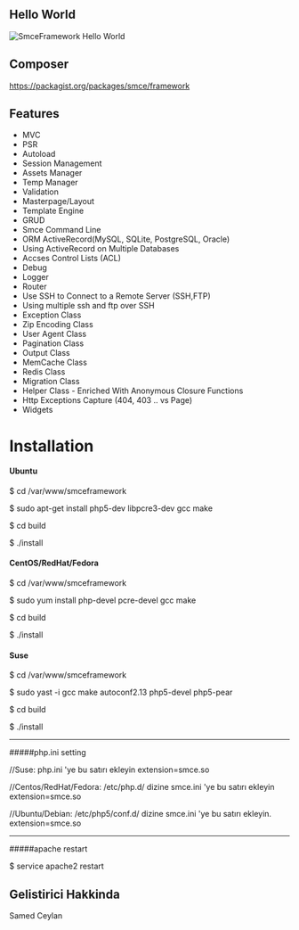 ﻿## Hello World

![SmceFramework Hello World](http://i57.tinypic.com/28kt5xw.jpg)

## Composer
https://packagist.org/packages/smce/framework

## Features

- MVC
- PSR
- Autoload
- Session Management
- Assets Manager
- Temp Manager
- Validation
- Masterpage/Layout
- Template Engine
- GRUD
- Smce Command Line
- ORM ActiveRecord(MySQL, SQLite, PostgreSQL, Oracle)
- Using ActiveRecord on Multiple Databases
- Accses Control Lists (ACL)
- Debug
- Logger
- Router
- Use SSH to Connect to a Remote Server (SSH,FTP)
- Using multiple ssh and ftp over SSH
- Exception Class
- Zip Encoding Class
- User Agent Class
- Pagination Class
- Output Class
- MemCache Class
- Redis Class
- Migration Class
- Helper Class - Enriched With Anonymous Closure Functions
- Http Exceptions Capture (404, 403 .. vs Page)
- Widgets

# Installation

#### Ubuntu


$ cd /var/www/smceframework

$ sudo apt-get install php5-dev libpcre3-dev gcc make

$ cd build

$ ./install 

#### CentOS/RedHat/Fedora

$ cd /var/www/smceframework

$ sudo yum install php-devel pcre-devel gcc make

$ cd build

$ ./install 

#### Suse


$ cd /var/www/smceframework

$ sudo yast -i gcc make autoconf2.13 php5-devel php5-pear

$ cd build

$ ./install 

-----------

#####php.ini setting

//Suse: php.ini 'ye bu satırı ekleyin
extension=smce.so

//Centos/RedHat/Fedora: /etc/php.d/ dizine smce.ini 'ye bu satırı ekleyin
extension=smce.so

//Ubuntu/Debian: /etc/php5/conf.d/ dizine smce.ini 'ye bu satırı ekleyin.
extension=smce.so 

-----------
#####apache restart

$ service apache2 restart  


## Gelistirici Hakkinda
Samed Ceylan
